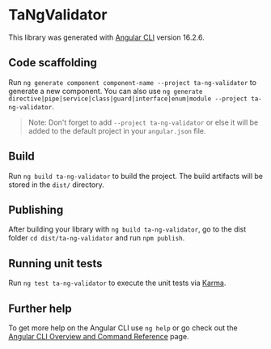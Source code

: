 # TaNgValidator

This library was generated with [Angular CLI](https://github.com/angular/angular-cli) version 16.2.6.

## Code scaffolding

Run `ng generate component component-name --project ta-ng-validator` to generate a new component. You can also use `ng generate directive|pipe|service|class|guard|interface|enum|module --project ta-ng-validator`.
> Note: Don't forget to add `--project ta-ng-validator` or else it will be added to the default project in your `angular.json` file. 

## Build

Run `ng build ta-ng-validator` to build the project. The build artifacts will be stored in the `dist/` directory.

## Publishing

After building your library with `ng build ta-ng-validator`, go to the dist folder `cd dist/ta-ng-validator` and run `npm publish`.

## Running unit tests

Run `ng test ta-ng-validator` to execute the unit tests via [Karma](https://karma-runner.github.io).

## Further help

To get more help on the Angular CLI use `ng help` or go check out the [Angular CLI Overview and Command Reference](https://angular.io/cli) page.
